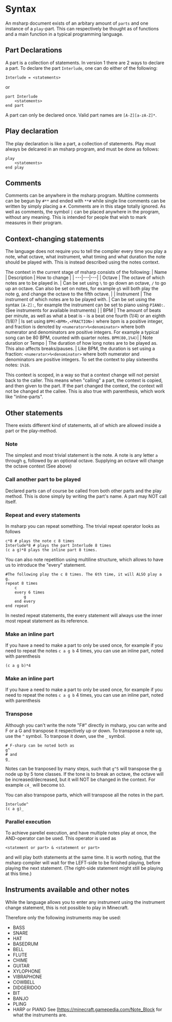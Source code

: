 # Syntax
An msharp document exists of an arbitary amount of `parts` and one instance of a `play`-part. This can respectively be thought as of functions and a main function in a typical programming language.

## Part Declarations
A part is a collection of statements. In version 1 there are 2 ways to declare a part. 
To declare the part `Interlude`, one can do either of the following:
```
Interlude = <statements>
```
or
```
part Interlude
    <statements>
end part
```

A part can only be declared once. Valid part names are `[A-Z][a-zA-Z]*`.

## Play declaration
The play declaration is like a part, a collection of statements. Play must always be delcared in an msharp program, and must be done as follows:
```
play
    <statements>
end play
```

## Comments
Comments can be anywhere in the msharp program. Multline comments can be begun by `#**` and ended with `**#` while single line comments can be written by simply placing a `#`.
Comments are in this stage totally ignored. As well as comments, the symbol `|` can be placed anywhere in the program, without any meaning. This is intended for people that wish to mark measures in their program.

## Context-changing statements
The language does not require you to tell the compiler every time you play a note, what octave, what instrument, what timing and what duration the note should be played with.
This is instead described using the notes context.

The context in the current stage of msharp consists of the following:
| Name          | Description   | How to change |
| ---|---|---|
| Octave        | The octave of which notes are to be played in. | Can be set using `\` to go down an octave, `/` to go up an octave. Can also be set on notes, for example `g5` will both play the note g, and change the octave to the fifth octave. |
| Instrument    | The instrument of which notes are to be played with.  | Can be set using the syntax `[A-Z]:`, for example the instrument can be set to piano using `PIANO:`. (See instruments for available instruments) |
| BPM           | The amount of beats per minute, as well as what a beat is - is a beat one fourth (1/4) or an eighth (1/8)? | Is set using `BPM(<BPM>,<FRACTION>)` where bpm is a positive integer, and fraction is denoted by `<numerator>%<denominator>` where both numerator and denominators are positive integers. For example a typical song can be 80 BPM, counted with quarter notes. `BPM(80,1%4)`|
| Note duration or Tempo | The duration of how long notes are to be played as. This also affects breaks/pauses. | Like BPM, the duration is set using a fraction: `<numerator>%<denominator>` where both numerator and denominators are positive integers. To set the context to play sixteenths notes: `1%16`.

This context is scoped, in a way so that a context change will not persist back to the caller. This means when "calling" a part, the context is copied, and then given to the part. If the part changed the context, the context will not be changed at the callee. This is also true with parenthesis, which work like "inline-parts".

## Other statements
There exists different kind of statements, all of which are allowed inside a part or the play-method.

### Note
The simplest and most trivial statement is the note. A note is any letter `a` through `g`, followed by an optional octave. Supplying an octave will change the octave context (See above)
### Call another part to be played
Declared parts can of course be called from both other parts and the play method. This is done simply by writing the part's name. A part may NOT call itself.

### Repeat and every statements
In msharp you can repeat something. The trivial repeat operator looks as follows
```
c*8 # plays the note c 8 times
Interlude*8 # plays the part Interlude 8 times
(c a g)*8 plays the inline part 8 times.
```
You can also note repetition using multiline structure, which allows to have us to introduce the "every" statement.
```
#The following play the c 8 times. The 6th time, it will ALSO play a g.
repeat 8 times
    c
    every 6 times
        g
    end every
end repeat

```
In nested repeat statements, the every statement will always use the inner most repeat statement as its reference.

### Make an inline part
If you have a need to make a part to only be used once, for example if you need to repeat the notes `c a g b` 4 times, you can use an inline part, noted with parenthesis
```
(c a g b)*4
```


### Make an inline part
If you have a need to make a part to only be used once, for example if you need to repeat the notes `c a g b` 4 times, you can use an inline part, noted with parenthesis

### Transpose
Although you can't write the note "F#" directly in msharp, you can write and F or a G and transpose it respectively up or down.
To transpose a note up, use the `^` symbol. To tranpose it down, use the `_` symbol.
```
# F-sharp can be noted both as
g^ 
# and
g_
```
Notes can be tranposed by many steps, such that `g^5` will transpose the g node up by 5 tone classes. If the tone is to break an octave, the octave will be increased/decreased, but it will NOT be changed in the context. For example `c4_` will become `b3`.

You can also transpose parts, which will transpose all the notes in the part.
```
Interlude^
(c a g)_
```

### Parallel execution
To achieve parellel execution, and have multiple notes play at once, the AND-operator can be used.
This operator is used as 
```
<statement or part> & <statement or part>
```
and will play both statements at the same time. It is worth noting, that the msharp compiler will wait for the LEFT-side to be finished playing, before playing the next statement. (The right-side statement might still be playing at this time.)

## Instruments available and other notes
While the language allows you to enter any instrument using the instrument change statement, this is not possible to play in Minecraft.

Therefore only the following instruments may be used:
* BASS
* SNARE
* HAT
* BASEDRUM
* BELL
* FLUTE
* CHIME
* GUITAR
* XYLOPHONE
* VIBRAPHONE
* COWBELL
* DIDGERIDOO
* BIT
* BANJO
* PLING
* HARP or PIANO
See [https://minecraft.gamepedia.com/Note_Block for what the instruments are. 
